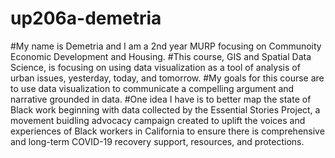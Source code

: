 # up206a-demetria
#My name is Demetria and I am a 2nd year MURP focusing on Communoity Economic Development and Housing.
#This course, GIS and Spatial Data Science, is focusing on using data visualization as a tool of analysis of urban issues, yesterday, today, and tomorrow.
#My goals for this course are to use data visualization to communicate a compelling argument and narrative grounded in data.
#One idea I have is to better map the state of Black work beginning with data collected by the Essential Stories Project, a movement buidling advocacy campaign created to uplift the voices and experiences of Black workers in California to ensure there is comprehensive and long-term COVID-19 recovery support, resources, and protections.
